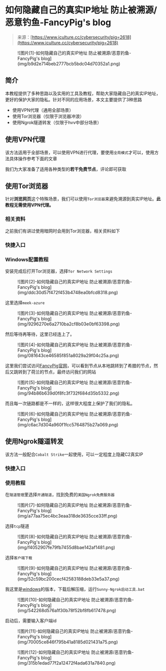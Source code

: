 <!--yml
category: 社会工程
date: 2022-11-10 10:35:06
-->

# 如何隐藏自己的真实IP地址 防止被溯源/恶意钓鱼-FancyPig's blog

> 来源：[https://www.iculture.cc/cybersecurity/pig=2618](https://www.iculture.cc/cybersecurity/pig=2618)

<figure class="wp-block-image size-full">![图片[1]-如何隐藏自己的真实IP地址 防止被溯源/恶意钓鱼-FancyPig's blog](img/b9d2e714beb2777bcb5bdc04d70352a1.png)</figure>

## 简介

本教程提供了多种思路以及实用的工具及教程，帮助大家隐藏自己的真实IP地址，更好的保护大家的隐私。针对不同的应用场景，本文主要提供了3种思路

*   使用VPN代理（通用全部场景）
*   使用Tor浏览器（仅限于浏览器冲浪）
*   使用Ngrok隧道转发（仅限于hvv中部分场景）

## 使用VPN代理

该方法适用于全部场景，可以使用VPN进行代理，要使用`全局模式`才可以，使用方法具体操作参考下面的文章

我们为大家准备了适用各种类型的**若干免费节点**，评论即可获取

## 使用Tor浏览器

针对**浏览网页**这个特殊场景，我们可以使用`Tor浏览器`来避免溯源到真实IP地址。**此教程无需使用VPN代理。**

### 相关资料

之前我们有讲过使用暗网时会用到Tor浏览器，相关资料如下

### 快捷入口

### Windows配置教程

安装完成后打开Tor浏览器，选择`Tor Network Settings`

<figure class="wp-block-image size-full">![图片[2]-如何隐藏自己的真实IP地址 防止被溯源/恶意钓鱼-FancyPig's blog](img/ddc30d57f472f453b4748ea0bfcd8318.png)</figure>

这里选择`meek-azure`

<figure class="wp-block-image size-full">![图片[3]-如何隐藏自己的真实IP地址 防止被溯源/恶意钓鱼-FancyPig's blog](img/9296270e6a2710ba2cf8b03e0bf63398.png)</figure>

然后等待再等待，这里已经连上了。

<figure class="wp-block-image size-full">![图片[4]-如何隐藏自己的真实IP地址 防止被溯源/恶意钓鱼-FancyPig's blog](img/081643ce46585f851a8029a29f04c25a.png)</figure>

这里我们尝试访问[FancyPig官网](https://www.iculture.cc)，可以看到节点从本地跳转到了希腊的节点，然后又跳转到了荷兰的节点，最终访问我们的网站

<figure class="wp-block-image size-full">![图片[5]-如何隐藏自己的真实IP地址 防止被溯源/恶意钓鱼-FancyPig's blog](img/94b86b639d0f8fc3f732f684d35b5332.png)</figure>

而且每一次链路都是不一样的，这样很大程度上保护了我们的隐私。

<figure class="wp-block-image size-full">![图片[6]-如何隐藏自己的真实IP地址 防止被溯源/恶意钓鱼-FancyPig's blog](img/c6ac7d304a960f1fcc5764875b27a069.png)</figure>

## 使用Ngrok隧道转发

该方法一般配合`Cobalt Strike`一起使用，可以一定程度上隐藏C2真实IP

### 快捷入口

### 使用教程

在`隧道管理`里选择`开通隧道`，找到免费的`美国Ngrok免费服务器`

<figure class="wp-block-image size-large">![图片[7]-如何隐藏自己的真实IP地址 防止被溯源/恶意钓鱼-FancyPig's blog](img/a77aa75ec4bc3eaa318de3635cce33ff.png)</figure>

选择`tcp`隧道

<figure class="wp-block-image size-large">![图片[8]-如何隐藏自己的真实IP地址 防止被溯源/恶意钓鱼-FancyPig's blog](img/f4052907fe79fb7455d8bae142af1481.png)</figure>

选择`客户端下载`

<figure class="wp-block-image size-large">![图片[9]-如何隐藏自己的真实IP地址 防止被溯源/恶意钓鱼-FancyPig's blog](img/52c59bc200cecf42583188deb33e5a37.png)</figure>

我这里是[windows](https://www.iculture.cc/?golink=aHR0cHM6Ly93d3cubmdyb2suY2Mvc3Vubnkvd2luZG93c19hbWQ2NC56aXA/dj0yLjE=)的版本，下载后解压缩，运行`Sunny-Ngrok启动工具.bat`

<figure class="wp-block-image size-full">![图片[10]-如何隐藏自己的真实IP地址 防止被溯源/恶意钓鱼-FancyPig's blog](img/542268d576a1f30b78f52bf8fb617478.png)</figure>

启动后，需要输入客户端id

<figure class="wp-block-image size-full">![图片[11]-如何隐藏自己的真实IP地址 防止被溯源/恶意钓鱼-FancyPig's blog](img/70005ce846f795b41a8185d021431a75.png)</figure>

<figure class="wp-block-image size-large">![图片[12]-如何隐藏自己的真实IP地址 防止被溯源/恶意钓鱼-FancyPig's blog](img/315b1edad77f2a12472f4ada631a7840.png)</figure>